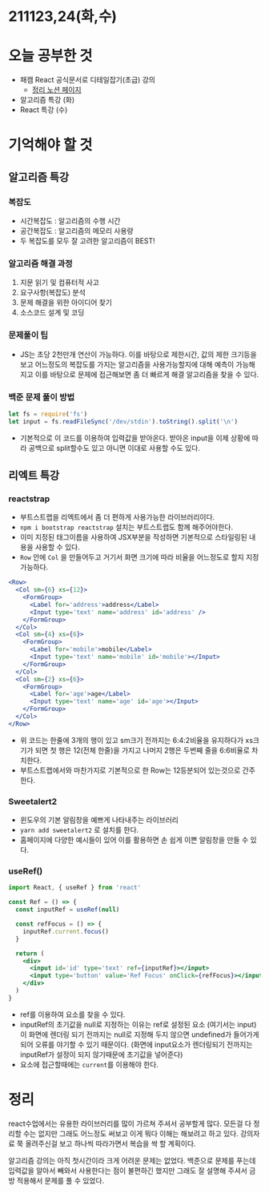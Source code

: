 # 211123,24(화,수)

# 오늘 공부한 것

- 패캠 React 공식문서로 디테일잡기(초급) 강의
  - [정리 노션 페이지](https://www.notion.so/05dc7fbe3fc24672a36cec38d961b396)
- 알고리즘 특강 (화)
- React 특강 (수)

# 기억해야 할 것

## 알고리즘 특강

### 복잡도

- 시간복잡도 : 알고리즘의 수행 시간
- 공간복잡도 : 알고리즘의 메모리 사용량
- 두 복잡도를 모두 잘 고려한 알고리즘이 BEST!

### 알고리즘 해결 과정

1. 지문 읽기 및 컴퓨터적 사고
2. 요구사항(복잡도) 분석
3. 문제 해결을 위한 아이디어 찾기
4. 소스코드 설계 및 코딩

### 문제풀이 팁

- JS는 초당 2천만개 연산이 가능하다. 이를 바탕으로 제한시간, 값의 제한 크기등을 보고 어느정도의 복잡도를 가지는 알고리즘을 사용가능할지에 대해 예측이 가능해지고 이를 바탕으로 문제에 접근해보면 좀 더 빠르게 해결 알고리즘을 찾을 수 있다.

### 백준 문제 풀이 방법

```jsx
let fs = require('fs')
let input = fs.readFileSync('/dev/stdin').toString().split('\n')
```

- 기본적으로 이 코드를 이용하여 입력값을 받아온다. 받아온 input을 이제 상황에 따라 공백으로 split할수도 있고 아니면 이대로 사용할 수도 있다.

## 리엑트 특강

### reactstrap

- 부트스트랩을 리엑트에서 좀 더 편하게 사용가능한 라이브러리이다.
- `npm i bootstrap reactstrap` 설치는 부트스트랩도 함께 해주어야한다.
- 이미 지정된 태그이름을 사용하여 JSX부분을 작성하면 기본적으로 스타일링된 내용을 사용할 수 있다.
- `Row` 안에 `Col` 을 만들어두고 거기서 화면 크기에 따라 비율을 어느정도로 할지 지정가능하다.

```jsx
<Row>
  <Col sm={6} xs={12}>
    <FormGroup>
      <Label for='address'>address</Label>
      <Input type='text' name='address' id='address' />
    </FormGroup>
  </Col>
  <Col sm={4} xs={6}>
    <FormGroup>
      <Label for='mobile'>mobile</Label>
      <Input type='text' name='mobile' id='mobile'></Input>
    </FormGroup>
  </Col>
  <Col sm={2} xs={6}>
    <FormGroup>
      <Label for='age'>age</Label>
      <Input type='text' name='age' id='age'></Input>
    </FormGroup>
  </Col>
</Row>
```

- 위 코드는 한줄에 3개의 행이 있고 sm크기 전까지는 6:4:2비율을 유지하다가
  xs크기가 되면 첫 행은 12(전체 한줄)을 가지고 나머지 2행은 두번째 줄을 6:6비율로 차치한다.
- 부트스트랩에서와 마찬가지로 기본적으로 한 Row는 12등분되어 있는것으로 간주한다.

### Sweetalert2

- 윈도우의 기본 알림창을 예쁘게 나타내주는 라이브러리
- `yarn add sweetalert2` 로 설치를 한다.
- 홈페이지에 다양한 예시들이 있어 이를 활용하면 손 쉽게 이쁜 알림창을 만들 수 있다.

### useRef()

```jsx
import React, { useRef } from 'react'

const Ref = () => {
  const inputRef = useRef(null)

  const refFocus = () => {
    inputRef.current.focus()
  }

  return (
    <div>
      <input id='id' type='text' ref={inputRef}></input>
      <input type='button' value='Ref Focus' onClick={refFocus}></input>
    </div>
  )
}
```

- ref를 이용하여 요소를 찾을 수 있다.
- inputRef의 초기값을 null로 지정하는 이유는 ref로 설정된 요소 (여기서는 input)이 화면에 렌더링 되기 전까지는 null로 지정해 두지 않으면 undefined가 들어가게되어 오류를 야기할 수 있기 때문이다. (화면에 input요소가 렌더링되기 전까지는 inputRef가 설정이 되지 않기때문에 초기값을 넣어준다)
- 요소에 접근할때에는 `current`를 이용해야 한다.

# 정리

react수업에서는 유용한 라이브러리를 많이 가르쳐 주셔서 공부할게 많다. 모든걸 다 정리할 수는 없지만 그래도 어느정도 써보고 이게 뭐다 이해는 해보려고 하고 있다. 강의자료 쭉 올려주신걸 보고 하나씩 따라가면서 복습을 싹 할 계획이다.

알고리즘 강의는 아직 첫시간이라 크게 어려운 문제는 없었다. 백준으로 문제를 푸는데 입력값을 알아서 빼와서 사용한다는 점이 불편하긴 했지만 그래도 잘 설명해 주셔서 금방 적용해서 문제를 풀 수 있었다.
